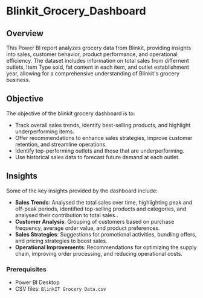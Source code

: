 # Blinkit_Grocery_Dashboard
## Overview

This Power BI report analyzes grocery data from Blinkit, providing insights into sales, customer behavior, product performance, and operational efficiency. The dataset includes information on total sales from differnent outlets, Item Type sold, fat content in each item, and outlet establishment year, allowing for a comprehensive understanding of Blinkit's grocery business.

## Objective

The objective of the blinkit grocery dashboard is to:
- Track overall sales trends, identify best-selling products, and highlight underperforming items.
- Offer recommendations to enhance sales strategies, improve customer retention, and streamline operations.
- Identify top-performing outlets and those that are underperforming.
- Use historical sales data to forecast future demand at each outlet.

## Insights

Some of the key insights provided by the dashboard include:
- **Sales Trends**: Analysed the total sales over time, highlighting peak and off-peak periods, identified top-selling products and categories, and analysed their contribution to total sales..
- **Customer Analysis**: Grouping of customers based on purchase frequency, average order value, and product preferences.
- **Sales Strategies**: Suggestions for promotional activities, bundling offers, and pricing strategies to boost sales.
- **Operational Improvements**: Recommendations for optimizing the supply chain, improving order processing, and reducing operational costs.

### Prerequisites

- Power BI Desktop
- CSV files: `BlinkIT Grocery Data.csv`
